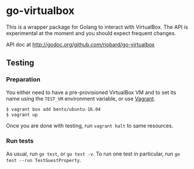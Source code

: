 # go-virtualbox

This is a wrapper package for Golang to interact with VirtualBox. The API is
experimental at the moment and you should expect frequent changes.

API doc at http://godoc.org/github.com/riobard/go-virtualbox

## Testing 

### Preparation

You either need to  have a pre-provisioned VirtualBox VM and  to set its name
using the `TEST_VM` environment variable, or use [Vagrant](https://www.vagrantup.com/intro/getting-started/).

```bash
$ vagrant box add bento/ubuntu-16.04
$ vagrant up
```

Once you are done with testing, run `vagrant halt` to same resources.

### Run tests

As usual, run `go test`, or `go test -v`.  To run one test in particular,
run `go test --run TestGuestProperty`.
